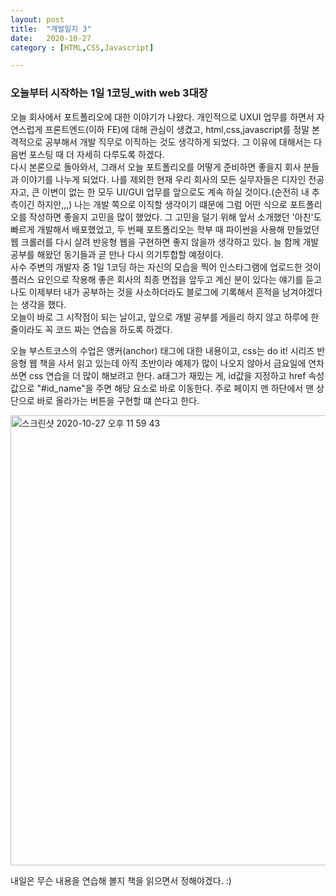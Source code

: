 ```yaml
---
layout: post
title:  "개발일지 3"
date:   2020-10-27
category : [HTML,CSS,Javascript]

---
```


<h3>오늘부터 시작하는 1일 1코딩_with web 3대장</h3>

오늘 회사에서 포트폴리오에 대한 이야기가 나왔다. 개인적으로 UXUI 업무를 하면서 자연스럽게 프론트엔드(이하 FE)에 대해 관심이 생겼고,
html,css,javascript를 정말 본격적으로 공부해서 개발 직무로 이직하는 것도 생각하게 되었다. 그 이유에 대해서는 다음번 포스팅 때 더 자세히 다루도록 하겠다.
<br>
다시 본론으로 돌아와서, 그래서 오늘 포트폴리오를 어떻게 준비하면 좋을지 회사 분들과 이야기를 나누게 되었다. 나를 제외한 현재 우리 회사의 모든 실무자들은 디자인 전공자고, 
큰 이변이 없는 한 모두 UI/GUI 업무를 앞으로도 계속 하실 것이다.(순전히 내 추측이긴 하지만,,,) 나는 개발 쪽으로 이직할 생각이기 떄문에 그럼 어떤 식으로 포트폴리오를 작성하면 좋을지
고민을 많이 했었다. 그 고민을 덜기 위해 앞서 소개했던 '아친'도 빠르게 개발해서 배포했었고, 두 번째 포트폴리오는 학부 때 파이썬을 사용해 만들었던 웹 크롤러를 다시 살려
반응형 웹을 구현하면 좋지 않을까 생각하고 있다. 늘 함께 개발 공부를 해왔던 동기들과 곧 만나 다시 의기투합할 예정이다.
<br>
사수 주변의 개발자 중 1일 1코딩 하는 자신의 모습을 찍어 인스타그램에 업로드한 것이 플러스 요인으로 작용해 좋은 회사의 최종 면접을 앞두고 계신 분이 있다는 얘기를 듣고 나도 이제부터 내가 공부하는 것을
사소하더라도 블로그에 기록해서 흔적을 남겨야겠다는 생각을 했다. 
<br>
오늘이 바로 그 시작점이 되는 날이고, 앞으로 개발 공부를 게을리 하지 않고 하루에 한 줄이라도 꼭 코드 짜는 연습을 하도록 하겠다.

<p>
  오늘 부스트코스의 수업은 앵커(anchor) 태그에 대한 내용이고, css는 do it! 시리즈 반응형 웹 책을 사서 읽고 있는데 
  아직 초반이라 예제가 많이 나오지 않아서 금요일에 연차 쓰면 css 연습을 더 많이 해보려고 한다.
  a태그가 재밌는 게, id값을 지정하고 href 속성 값으로 "#id_name"을 주면 해당 요소로 바로 이동한다. 
  주로 페이지 맨 하단에서 맨 상단으로 바로 올라가는 버튼을 구현할 떄 쓴다고 한다.
</p>

<img width="720" alt="스크린샷 2020-10-27 오후 11 59 43" src="https://user-images.githubusercontent.com/49034615/97320072-ce563900-18b0-11eb-8144-f71d0802c181.png">




내일은 무슨 내용을 연습해 볼지 책을 읽으면서 정해야겠다. :)

